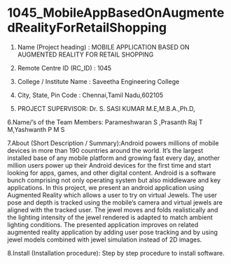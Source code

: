 # 1045_MobileAppBasedOnAugmentedRealityForRetailShopping
1. Name (Project heading) : MOBILE APPLICATION BASED ON AUGMENTED REALITY FOR RETAIL SHOPPING

2. Remote Centre ID (RC_ID) : 1045

3. College / Institute Name : Saveetha Engineering College

4. City, State, Pin Code : Chennai,Tamil Nadu,602105

5. PROJECT SUPERVISOR: Dr. S. SASI KUMAR M.E,M.B.A.,Ph.D,                                                                                                  

6.Name/’s of the Team Members: Parameshwaran S ,Prasanth Raj T M,Yashwanth P M S	

7.About (Short Description / Summary):Android powers millions of mobile devices in more than 190 countries around the world. It’s the largest installed base of any mobile platform and growing fast every day, another million users power up their Android devices for the first time and start looking for apps, games, and other digital content. Android is a software bunch comprising not 
only operating system but also middleware and key applications. In this project, we  present an android  application using Augmented Reality which allows a user to try on virtual Jewels. The user pose and depth is tracked using the mobile’s camera and virtual jewels are aligned with the tracked user. The jewel moves and folds realistically and the lighting intensity of the jewel rendered
is adapted to match ambient lighting conditions. The presented application improves on related augmented reality application by adding user pose tracking and by using jewel models combined with jewel simulation instead of 2D images.

8.Install (Installation procedure): Step by step procedure to install software.
